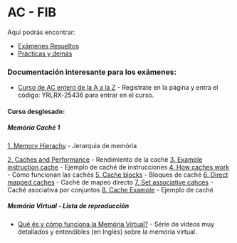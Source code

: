 
# AC - FIB
Aquí podrás encontrar:
* [Exámenes Resueltos](https://github.com/RepoFIBtori/RepoFIBtori/tree/master/Obligatories/Q4/AC/Examens)
* [Prácticas y demás](https://github.com/RepoFIBtori/RepoFIBtori/tree/master/Obligatories/Q4/AC/Practicas)

### Documentación interesante para los exámenes:
* [Curso de AC entero de la A a la Z](https://test.scalable-learning.com/) - Registrate en la página y entra el código: YRLRX-25436 para entrar en el curso.
#### Curso desglosado:

##### Memória Caché 1

[1. Memory Hierachy](http://uiz.io/74oj) - Jerarquia de memória

[2. Caches and Performance](http://uiz.io/jL7t) - Rendimiento de la caché
[3. Example instruction cache](http://uiz.io/cdXU) - Ejemplo de caché de instrucciones
[4. How caches work](http://uiz.io/U3RH) - Cómo funcionan las cachés
[5. Cache blocks](http://uiz.io/vdNT) - Bloques de caché
[6. Direct mapped caches](http://uiz.io/Bcy2) - Caché de mapeo directo
[7. Set associative cahces](http://uiz.io/aI99) - Caché asociativa por conjuntos
[8. Cache Example](http://uiz.io/7Mgq) - Ejemplo de caché

##### Memória Virtual - Lista de reproducción
* [Qué és y cómo funciona la Memória Virtual?](https://www.youtube.com/playlist?list=PLiwt1iVUib9s2Uo5BeYmwkDFUh70fJPxX) - Série de vídeos muy detallados y entendibles (en Inglés) sobre la memória virtual.
